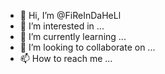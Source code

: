 - 👋 Hi, I’m @FiReInDaHeLl
- 👀 I’m interested in ...
- 🌱 I’m currently learning ...
- 💞️ I’m looking to collaborate on ...
- 📫 How to reach me ...

<!---
FiReInDaHeLl/FiReInDaHeLl is a ✨ special ✨ repository because its `README.md` (this file) appears on your GitHub profile.
You can click the Preview link to take a look at your changes.
--->
